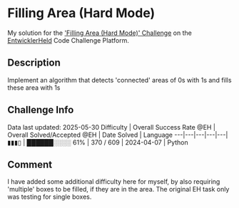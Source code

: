 # Filling Area (Hard Mode)

My solution for the ['Filling Area (Hard Mode)' Challenge](https://platform.entwicklerheld.de/challenge/filling-area-hard-mode?technology=Python) on the [EntwicklerHeld](https://platform.entwicklerheld.de/) Code Challenge Platform.

## Description
Implement an algorithm that detects 'connected' areas of 0s with 1s and fills these area with 1s

## Challenge Info
Data last updated: 2025-05-30
Difficulty | Overall Success Rate @EH | Overall Solved/Accepted @EH | Date Solved | Language
---|---|---|---|---|
▮▮▮▯ | ██████░░░░ 61% | 370 / 609 | 2024-04-07 | Python

## Comment
I have added some additional difficulty here for myself, by also requiring 'multiple' boxes to be filled, if they are in the area. The original EH task only was testing for single boxes.